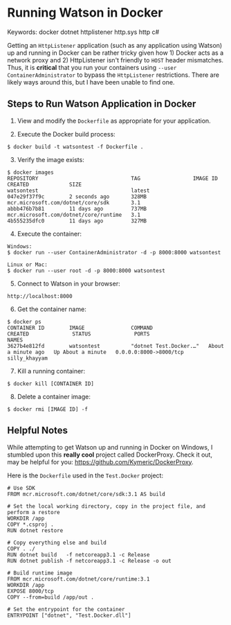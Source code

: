 # Running Watson in Docker

Keywords: docker dotnet httplistener http.sys http c#

Getting an ```HttpListener``` application (such as any application using Watson) up and running in Docker can be rather tricky given how 1) Docker acts as a network proxy and 2) HttpListener isn't friendly to ```HOST``` header mismatches.  Thus, it is **critical** that you run your containers using ```--user ContainerAdministrator``` to bypass the ```HttpListener``` restrictions.  There are likely ways around this, but I have been unable to find one.  

## Steps to Run Watson Application in Docker

1) View and modify the ```Dockerfile``` as appropriate for your application.

2) Execute the Docker build process:
```
$ docker build -t watsontest -f Dockerfile .
```

3) Verify the image exists:
```
$ docker images
REPOSITORY                              TAG                 IMAGE ID            CREATED             SIZE
watsontest                              latest              047e29f37f9c        2 seconds ago       328MB
mcr.microsoft.com/dotnet/core/sdk       3.1                 abbb476b7b81        11 days ago         737MB
mcr.microsoft.com/dotnet/core/runtime   3.1                 4b555235dfc0        11 days ago         327MB
```
 
4) Execute the container:
```
Windows:
$ docker run --user ContainerAdministrator -d -p 8000:8000 watsontest 

Linux or Mac:
$ docker run --user root -d -p 8000:8000 watsontest
```

5) Connect to Watson in your browser: 
```
http://localhost:8000
```

6) Get the container name:
```
$ docker ps
CONTAINER ID        IMAGE               COMMAND                  CREATED              STATUS              PORTS                    NAMES
3627b4e812fd        watsontest          "dotnet Test.Docker.…"   About a minute ago   Up About a minute   0.0.0.0:8000->8000/tcp   silly_khayyam
```

7) Kill a running container:
```
$ docker kill [CONTAINER ID]
```

8) Delete a container image:
```
$ docker rmi [IMAGE ID] -f
```

## Helpful Notes

While attempting to get Watson up and running in Docker on Windows, I stumbled upon this **really cool** project called DockerProxy.  Check it out, may be helpful for you: https://github.com/Kymeric/DockerProxy.

Here is the ```Dockerfile``` used in the ```Test.Docker``` project:
```
# Use SDK
FROM mcr.microsoft.com/dotnet/core/sdk:3.1 AS build

# Set the local working directory, copy in the project file, and perform a restore
WORKDIR /app
COPY *.csproj .
RUN dotnet restore

# Copy everything else and build
COPY . ./
RUN dotnet build   -f netcoreapp3.1 -c Release
RUN dotnet publish -f netcoreapp3.1 -c Release -o out

# Build runtime image
FROM mcr.microsoft.com/dotnet/core/runtime:3.1
WORKDIR /app
EXPOSE 8000/tcp
COPY --from=build /app/out .
 
# Set the entrypoint for the container
ENTRYPOINT ["dotnet", "Test.Docker.dll"]
```

